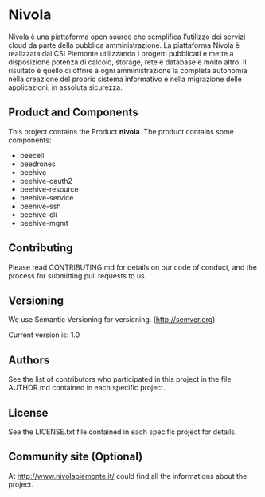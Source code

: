# Nivola
Nivola è una piattaforma open source che semplifica l’utilizzo dei servizi cloud da parte della pubblica amministrazione.
La piattaforma Nivola è realizzata dal CSI Piemonte utilizzando i progetti pubblicati e mette a disposizione potenza di 
calcolo, storage, rete e database e molto altro. Il risultato è quello di offrire a ogni amministrazione la completa autonomia
nella creazione del proprio sistema informativo e nella migrazione delle applicazioni, in assoluta sicurezza.

## Product and Components
This project contains the Product **nivola**.
The product contains some components:
* beecell
* beedrones
* beehive
* beehive-oauth2
* beehive-resource
* beehive-service
* beehive-ssh
* beehive-cli
* beehive-mgmt

## Contributing
Please read CONTRIBUTING.md for details on our code of conduct, and the process for submitting pull requests to us.

## Versioning
We use Semantic Versioning for versioning. (http://semver.org)

Current version is: 1.0

## Authors
See the list of contributors who participated in this project in the file AUTHOR.md contained in each specific project.

## License
See the LICENSE.txt file contained in each specific project for details.

## Community site (Optional)
At http://www.nivolapiemonte.it/ could find all the informations about the project.
